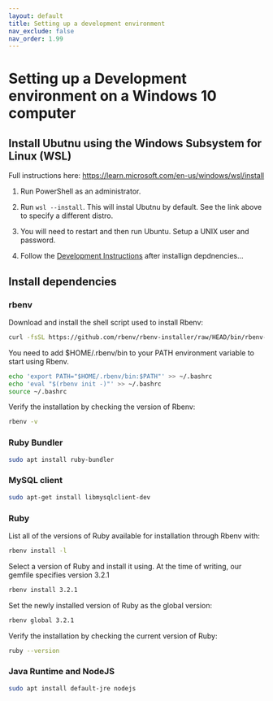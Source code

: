```yaml
---
layout: default
title: Setting up a development environment
nav_exclude: false
nav_order: 1.99
---
```


# Setting up a Development environment on a Windows 10 computer

## Install Ubutnu using the Windows Subsystem for Linux (WSL)

Full instructions here: https://learn.microsoft.com/en-us/windows/wsl/install

1. Run PowerShell as an administrator.

1. Run `wsl --install`. This will instal Ubutnu by default. See the link above to specify a different distro.

1. You will need to restart and then run Ubuntu. Setup a UNIX user and password.

1. Follow the [Development Instructions](./develop.md) after installign depdnencies...

## Install dependencies

### rbenv

Download and install the shell script used to install Rbenv:

```bash
curl -fsSL https://github.com/rbenv/rbenv-installer/raw/HEAD/bin/rbenv-installer | bash
```

You need to add $HOME/.rbenv/bin to your PATH environment variable to start using Rbenv.

```bash
echo 'export PATH="$HOME/.rbenv/bin:$PATH"' >> ~/.bashrc
echo 'eval "$(rbenv init -)"' >> ~/.bashrc
source ~/.bashrc
```

Verify the installation by checking the version of Rbenv:

```bash
rbenv -v
```

### Ruby Bundler

```bash
sudo apt install ruby-bundler
```

### MySQL client

```bash
sudo apt-get install libmysqlclient-dev
```

### Ruby

List all of the versions of Ruby available for installation through Rbenv with:

```bash
rbenv install -l
```

Select a version of Ruby and install it using. At the time of writing, our gemfile specifies version 3.2.1

```bash
rbenv install 3.2.1
```

Set the newly installed version of Ruby as the global version:

```bash
rbenv global 3.2.1
```

Verify the installation by checking the current version of Ruby:

```bash
ruby --version
```

### Java Runtime and NodeJS

```bash
sudo apt install default-jre nodejs
```
